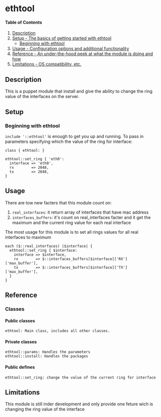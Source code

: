 # ethtool

#### Table of Contents

1. [Description](#description)
1. [Setup - The basics of getting started with ethtool](#setup)
    * [Beginning with ethtool](#beginning-with-ethtool)
1. [Usage - Configuration options and additional functionality](#usage)
1. [Reference - An under-the-hood peek at what the module is doing and how](#reference)
1. [Limitations - OS compatibility, etc.](#limitations)

## Description

This is a puppet module that install and give the ability to change the ring value of the interfaces on the server.

## Setup

### Beginning with ethtool

`include '::ethtool'` is enough to get you up and running. To pass in parameters specifying which the value of the ring for interface:

	class { ethtool: }

	ethtool::set_ring { 'eth0':
	  interface => 'eth0',
	  rx        => 2048,
	  tx        => 2048,
	}

## Usage

There are tow new facters that this module count on:

1. `real_interfaces`: it return array of interfaces that have mac address
2. `interfaces_buffers`: it's count on real_interfaces facter and it get the maximum and the current ring value for each real interface

The most usage for this module is to set all rings values for all real interfaces to maximum

	each ($::real_interfaces) |$interface| {
	  ethtool::set_ring { $interface:
	    interface => $interface,
	    rx        => $::interfaces_buffers[$interface]['RX']['max_buffer'],
	    tx        => $::interfaces_buffers[$interface]['TX']['max_buffer'],
	  }
	}

## Reference

### Classes

#### Public classes

	ethtool: Main class, includes all other classes.

#### Private classes

	ethtool::params: Handles the parameters
	ethtool::install: Handles the packages

#### Public defines

	ethtool::set_ring: change the value of the current ring for interface 

## Limitations

This module is still inder development and only provide one feture wich is changing the ring value of the interface
